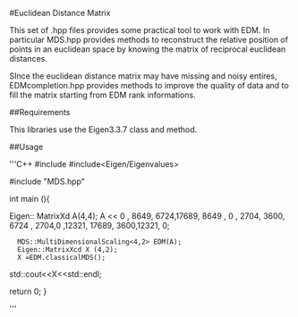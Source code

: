 #Euclidean Distance Matrix

This set of .hpp files provides some practical tool to work with EDM.
In particular MDS.hpp provides methods to reconstruct the relative position of points
in an euclidean space by knowing the matrix of reciprocal euclidean distances.

SInce the euclidean distance matrix may have missing and noisy entires,
EDMcompletion.hpp provides methods  to improve the quality of data and to fill
the matrix starting from EDM rank informations.



##Requirements

This libraries use the Eigen3.3.7 class and method. 

##Usage

'''C++
#include <iostream>
#include<Eigen/Eigenvalues>


#include "MDS.hpp"


int main (){

  Eigen:: MatrixXd A(4,4);
  A << 0   , 8649, 6724,17689,
      8649 , 0   , 2704, 3600,
      6724 , 2704,0    ,12321,
      17689, 3600,12321, 0;

      MDS::MultiDimensionalScaling<4,2> EDM(A);
      Eigen::MatrixXcd X (4,2);
      X =EDM.classicalMDS();


  std::cout<<X<<std::endl;

  return 0;
}

'''
